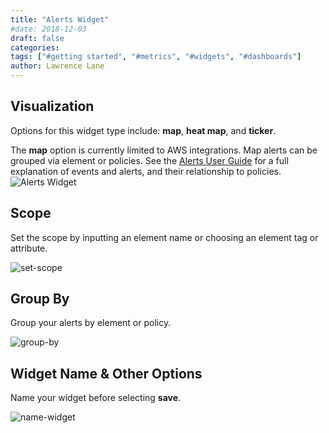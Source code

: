 ```yaml
---
title: "Alerts Widget"
#date: 2018-12-03
draft: false
categories:
tags: ["#getting started", "#metrics", "#widgets", "#dashboards"]
author: Lawrence Lane
---
```


## Visualization

Options for this widget type include: **map**, **heat map**, and **ticker**.

The **map** option is currently limited to AWS integrations. Map alerts can be grouped via element or policies. See the [Alerts User Guide][1] for a full explanation of events and alerts, and their relationship to policies.
![Alerts Widget](/images/alerts-widget/alerts-widget.png)

## Scope
Set the scope by inputting an element name or choosing an element tag or attribute.

![set-scope](/images/alerts-widget/set-scope.png)

## Group By

Group your alerts by element or policy.

![group-by](/images/alerts-widget/group-by.png)

## Widget Name & Other Options

Name your widget before selecting **save**.

![name-widget](/images/alerts-widget/name-widget.png)


[1]: alerts-notifications/
